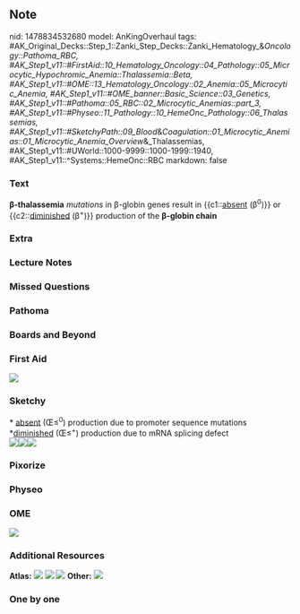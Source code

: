 ## Note
nid: 1478834532680
model: AnKingOverhaul
tags: #AK_Original_Decks::Step_1::Zanki_Step_Decks::Zanki_Hematology_&_Oncology::Pathoma_RBC, #AK_Step1_v11::#FirstAid::10_Hematology_Oncology::04_Pathology::05_Microcytic_Hypochromic_Anemia::Thalassemia::Beta, #AK_Step1_v11::#OME::13_Hematology_Oncology::02_Anemia::05_Microcytic_Anemia, #AK_Step1_v11::#OME_banner::Basic_Science::03_Genetics, #AK_Step1_v11::#Pathoma::05_RBC::02_Microcytic_Anemias::part_3, #AK_Step1_v11::#Physeo::11_Pathology::10_HemeOnc_Pathology::06_Thalassemias, #AK_Step1_v11::#SketchyPath::09_Blood_&_Coagulation::01_Microcytic_Anemias::01_Microcytic_Anemia_Overview_&_Thalassemias, #AK_Step1_v11::#UWorld::1000-9999::1000-1999::1940, #AK_Step1_v11::^Systems::HemeOnc::RBC
markdown: false

### Text
<div>
  <b>β-thalassemia</b> <i>mutations</i> in β-globin genes result in
  {{c1::<u>absent</u> (β<sup>0</sup>)}} or {{c2::<u>diminished</u>
  (β<sup>+</sup>)}} production of the <b>β-globin chain</b>
</div>

### Extra


### Lecture Notes


### Missed Questions


### Pathoma


### Boards and Beyond


### First Aid
<img src="tmpJxgUQe.png">

### Sketchy
<div>
  * <u>absent</u> (Œ≤<sup>0</sup>) production due to promoter
  sequence mutations
</div>
<div>
  *<u>diminished</u> (Œ≤<sup>+</sup>) production due to mRNA
  splicing defect
</div><img src=
"Screen%20Shot%202020-02-09%20at%2012.59.03%20PM.JPG"><img src=
"Screen%20Shot%202020-02-09%20at%2012.59.10%20PM.JPG"><img src=
"Zoverall%20picture%20(66)_1566160514431.JPG">

### Pixorize


### Physeo


### OME
<div class="ome-widget">
  <a href=
  "https://onlinemeded.org/spa/cirrhosis-iii-acute-decompensation?ref=anki">
  <img src="_OME_AnkiFlashcards_Topic_2.png"></a>
</div>

### Additional Resources
<b>Atlas:</b> <img src="tmpdDs6ho.png"> <img src="tmpKqjwPt.png">
<img src="tmpUaULtr.png"> <b>Other:</b> <img src="tmpCZ4FXy.png">

### One by one

